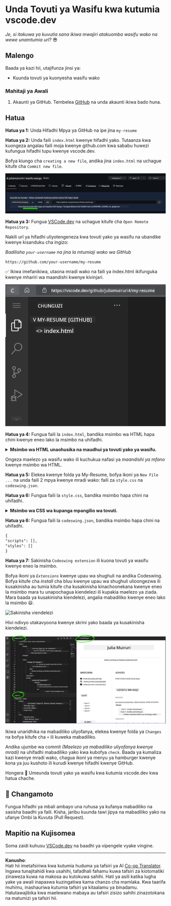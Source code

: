<!--
CO_OP_TRANSLATOR_METADATA:
{
  "original_hash": "bd3aa6d2b879c30ea496c43aec1c49ed",
  "translation_date": "2025-08-29T10:12:23+00:00",
  "source_file": "8-code-editor/1-using-a-code-editor/assignment.md",
  "language_code": "sw"
}
-->
# Unda Tovuti ya Wasifu kwa kutumia vscode.dev

_Je, si itakuwa ya kuvutia sana ikiwa mwajiri atakuomba wasifu wako na wewe unamtumia url?_ 😎

## Malengo

Baada ya kazi hii, utajifunza jinsi ya:

- Kuunda tovuti ya kuonyesha wasifu wako

### Mahitaji ya Awali

1. Akaunti ya GitHub. Tembelea [GitHub](https://github.com/) na unda akaunti ikiwa bado huna.

## Hatua

**Hatua ya 1:** Unda Hifadhi Mpya ya GitHub na ipe jina `my-resume`

**Hatua ya 2:** Unda faili `index.html` kwenye hifadhi yako. Tutaanza kwa kuongeza angalau faili moja kwenye github.com kwa sababu huwezi kufungua hifadhi tupu kwenye vscode.dev.

Bofya kiungo cha `creating a new file`, andika jina `index.html` na uchague kitufe cha `Commit new file`.

![Unda faili mpya kwenye github.com](../../../../translated_images/new-file-github.com.c886796d800e8056561829a181be1382c5303da9d902d8b2dd82b68a4806e21f.sw.png)

**Hatua ya 3:** Fungua [VSCode.dev](https://vscode.dev) na uchague kitufe cha `Open Remote Repository`.

Nakili url ya hifadhi uliyotengeneza kwa tovuti yako ya wasifu na ubandike kwenye kisanduku cha ingizo:

_Badilisha `your-username` na jina la mtumiaji wako wa GitHub_

```
https://github.com/your-username/my-resume
```

✅ Ikiwa imefanikiwa, utaona mradi wako na faili ya index.html ikifunguka kwenye mhariri wa maandishi kwenye kivinjari.

![Unda faili mpya](../../../../translated_images/project-on-vscode.dev.e79815a9a95ee7feac72ebe5c941c91279716be37c575dbdbf2f43bea2c7d8b6.sw.png)

**Hatua ya 4:** Fungua faili la `index.html`, bandika msimbo wa HTML hapa chini kwenye eneo lako la msimbo na uhifadhi.

<details>
    <summary><b>Msimbo wa HTML unaohusika na maudhui ya tovuti yako ya wasifu.</b></summary>
    
        <html>

            <head>
                <link href="style.css" rel="stylesheet">
                <link rel="stylesheet" href="https://cdnjs.cloudflare.com/ajax/libs/font-awesome/5.15.4/css/all.min.css">
                <title>Jina Lako Linaenda Hapa!</title>
            </head>
            <body>
                <header id="header">
                    <!-- kichwa cha wasifu chenye jina lako na cheo -->
                    <h1>Jina Lako Linaenda Hapa!</h1>
                    <hr>
                    Nafasi Yako!
                    <hr>
                </header>
                <main>
                    <article id="mainLeft">
                        <section>
                            <h2>MAWASILIANO</h2>
                            <!-- maelezo ya mawasiliano ikijumuisha mitandao ya kijamii -->
                            <p>
                                <i class="fa fa-envelope" aria-hidden="true"></i>
                                <a href="mailto:username@domain.top-level domain">Andika barua pepe yako hapa</a>
                            </p>
                            <p>
                                <i class="fab fa-github" aria-hidden="true"></i>
                                <a href="github.com/yourGitHubUsername">Andika jina lako la mtumiaji hapa!</a>
                            </p>
                            <p>
                                <i class="fab fa-linkedin" aria-hidden="true"></i>
                                <a href="linkedin.com/yourLinkedInUsername">Andika jina lako la mtumiaji hapa!</a>
                            </p>
                        </section>
                        <section>
                            <h2>UJUZI</h2>
                            <!-- ujuzi wako -->
                            <ul>
                                <li>Ujuzi 1!</li>
                                <li>Ujuzi 2!</li>
                                <li>Ujuzi 3!</li>
                                <li>Ujuzi 4!</li>
                            </ul>
                        </section>
                        <section>
                            <h2>ELIMU</h2>
                            <!-- elimu yako -->
                            <h3>Andika kozi yako hapa!</h3>
                            <p>
                                Andika taasisi yako hapa!
                            </p>
                            <p>
                                Tarehe ya Kuanza - Tarehe ya Kumaliza
                            </p>
                        </section>            
                    </article>
                    <article id="mainRight">
                        <section>
                            <h2>KUHUSU</h2>
                            <!-- kuhusu wewe -->
                            <p>Andika maelezo mafupi kuhusu wewe!</p>
                        </section>
                        <section>
                            <h2>UZOEFU WA KAZI</h2>
                            <!-- uzoefu wako wa kazi -->
                            <h3>Cheo cha Kazi</h3>
                            <p>
                                Jina la Shirika Linaenda Hapa | Mwezi wa Kuanza – Mwezi wa Kumaliza
                            </p>
                            <ul>
                                    <li>Kazi 1 - Andika ulichofanya!</li>
                                    <li>Kazi 2 - Andika ulichofanya!</li>
                                    <li>Andika matokeo/athari za mchango wako</li>
                                    
                            </ul>
                            <h3>Cheo cha Kazi 2</h3>
                            <p>
                                Jina la Shirika Linaenda Hapa | Mwezi wa Kuanza – Mwezi wa Kumaliza
                            </p>
                            <ul>
                                    <li>Kazi 1 - Andika ulichofanya!</li>
                                    <li>Kazi 2 - Andika ulichofanya!</li>
                                    <li>Andika matokeo/athari za mchango wako</li>
                                    
                            </ul>
                        </section>
                    </article>
                </main>
            </body>
        </html>
</details>

Ongeza maelezo ya wasifu wako ili kuchukua nafasi ya _maandishi ya mfano_ kwenye msimbo wa HTML.

**Hatua ya 5:** Elekea kwenye folda ya My-Resume, bofya ikoni ya `New File ...` na unda faili 2 mpya kwenye mradi wako: faili za `style.css` na `codeswing.json`.

**Hatua ya 6:** Fungua faili la `style.css`, bandika msimbo hapa chini na uhifadhi.

<details>
        <summary><b>Msimbo wa CSS wa kupanga mpangilio wa tovuti.</b></summary>
            
            body {
                font-family: 'Segoe UI', Tahoma, Geneva, Verdana, sans-serif;
                font-size: 16px;
                max-width: 960px;
                margin: auto;
            }
            h1 {
                font-size: 3em;
                letter-spacing: .6em;
                padding-top: 1em;
                padding-bottom: 1em;
            }

            h2 {
                font-size: 1.5em;
                padding-bottom: 1em;
            }

            h3 {
                font-size: 1em;
                padding-bottom: 1em;
            }
            main { 
                display: grid;
                grid-template-columns: 40% 60%;
                margin-top: 3em;
            }
            header {
                text-align: center;
                margin: auto 2em;
            }

            section {
                margin: auto 1em 4em 2em;
            }

            i {
                margin-right: .5em;
            }

            p {
                margin: .2em auto
            }

            hr {
                border: none;
                background-color: lightgray;
                height: 1px;
            }

            h1, h2, h3 {
                font-weight: 100;
                margin-bottom: 0;
            }
            #mainLeft {
                border-right: 1px solid lightgray;
            }
            
</details>

**Hatua ya 6:** Fungua faili la `codeswing.json`, bandika msimbo hapa chini na uhifadhi.

    {
    "scripts": [],
    "styles": []
    }

**Hatua ya 7:** Sakinisha `Codeswing extension` ili kuona tovuti ya wasifu kwenye eneo la msimbo.

Bofya ikoni ya _`Extensions`_ kwenye upau wa shughuli na andika Codeswing. Bofya kitufe cha _install_ cha bluu kwenye upau wa shughuli ulioongezwa ili kusakinisha au tumia kitufe cha kusakinisha kinachoonekana kwenye eneo la msimbo mara tu unapochagua kiendelezi ili kupakia maelezo ya ziada. Mara baada ya kusakinisha kiendelezi, angalia mabadiliko kwenye eneo lako la msimbo 😃.

![Sakinisha viendelezi](../../../../8-code-editor/images/install-extension.gif)

Hivi ndivyo utakavyoona kwenye skrini yako baada ya kusakinisha kiendelezi.

![Codeswing extension in action](../../../../translated_images/after-codeswing-extension-pb.0ebddddcf73b550994947a9084e35e2836c713ae13839d49628e3c764c1cfe83.sw.png)

Ikiwa unaridhika na mabadiliko uliyofanya, elekea kwenye folda ya `Changes` na bofya kitufe cha `+` ili kuweka mabadiliko.

Andika ujumbe wa commit _(Maelezo ya mabadiliko uliyofanya kwenye mradi)_ na uhifadhi mabadiliko yako kwa kubofya `check`. Baada ya kumaliza kazi kwenye mradi wako, chagua ikoni ya menyu ya hamburger kwenye kona ya juu kushoto ili kurudi kwenye hifadhi kwenye GitHub.

Hongera 🎉 Umeunda tovuti yako ya wasifu kwa kutumia vscode.dev kwa hatua chache.

## 🚀 Changamoto

Fungua hifadhi ya mbali ambayo una ruhusa ya kufanya mabadiliko na sasisha baadhi ya faili. Kisha, jaribu kuunda tawi jipya na mabadiliko yako na ufanye Ombi la Kuvuta (Pull Request).

## Mapitio na Kujisomea

Soma zaidi kuhusu [VSCode.dev](https://code.visualstudio.com/docs/editor/vscode-web?WT.mc_id=academic-0000-alfredodeza) na baadhi ya vipengele vyake vingine.

---

**Kanusho**:  
Hati hii imetafsiriwa kwa kutumia huduma ya tafsiri ya AI [Co-op Translator](https://github.com/Azure/co-op-translator). Ingawa tunajitahidi kwa usahihi, tafadhali fahamu kuwa tafsiri za kiotomatiki zinaweza kuwa na makosa au kutokuwa sahihi. Hati ya asili katika lugha yake ya awali inapaswa kuzingatiwa kama chanzo cha mamlaka. Kwa taarifa muhimu, inashauriwa kutumia tafsiri ya kitaalamu ya binadamu. Hatutawajibika kwa maelewano mabaya au tafsiri zisizo sahihi zinazotokana na matumizi ya tafsiri hii.